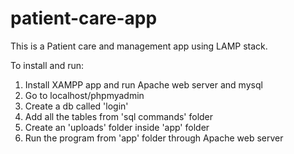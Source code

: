 # patient-care-app


This is a Patient care and management app using LAMP stack.

To install and run:
1. Install XAMPP app and run Apache web server and mysql
2. Go to localhost/phpmyadmin
3. Create a db called 'login'
4. Add all the tables from 'sql commands' folder
5. Create an 'uploads' folder inside 'app' folder
6. Run the program from 'app' folder through Apache web server
